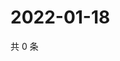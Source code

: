 # 2022-01-18

共 0 条

<!-- BEGIN WEIBO -->
<!-- 最后更新时间 Tue Jan 18 2022 19:00:38 GMT+0800 (China Standard Time) -->

<!-- END WEIBO -->
